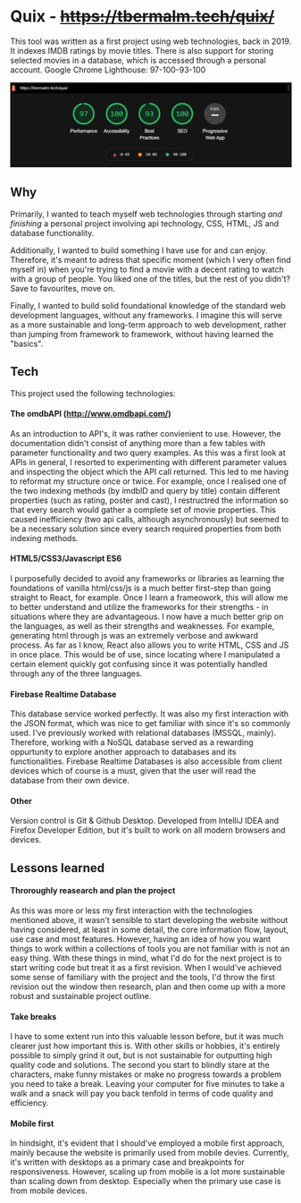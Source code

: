 # Quix - ~~https://tbermalm.tech/quix/~~
This tool was written as a first project using web technologies, back in 2019. It indexes IMDB ratings by movie titles. There is also support for storing selected movies in a database, which is accessed through a personal account. Google Chrome Lighthouse: 97-100-93-100

![Google Chrome Lighthouse rating](chrome-lighthouse.png)

## Why
Primarily, I wanted to teach myself web technologies through starting _and finishing_ a personal project involving api technology, CSS, HTML, JS and database functionality.

Additionally, I wanted to build something I have use for and can enjoy. Therefore, it's meant to adress that specific moment (which I very often find myself in) when you're trying to find a movie with a decent rating to watch with a group of people. You liked one of the titles, but the rest  of you didn't? Save to favourites, move on.

Finally, I wanted to build solid foundational knowledge of the standard web development languages, without any frameworks. I imagine this will serve as a more sustainable and long-term approach to web development, rather than jumping from framework to framework, without having learned the "basics".

## Tech
This project used the following technologies:

#### The omdbAPI (http://www.omdbapi.com/)
As an introduction to API's, it was rather convienient to use. However, the documentation didn't consist of anything more than a few tables with parameter functionality and two query examples. As this was a first look at APIs in general, I resorted to experimenting with different parameter values and inspecting the object which the API call returned. This led to me having to reformat my structure once or twice. For example, once I realised one of the two indexing methods (by imdbID and query by title) contain different properties (such as rating, poster and cast), I restructred the information so that every search would gather a complete set of movie properties. This caused inefficiency (two api calls, although asynchronously) but seemed to be a necessary solution since every search required properties from both indexing methods.

#### HTML5/CSS3/Javascript ES6
I purposefully decided to avoid any frameworks or libraries as learning the foundations of vanilla html/css/js is a much better first-step than going straight to React, for example. Once I learn a frameowork, this will allow me to better understand and utilize the frameworks for their strengths - in situations where they are advantageous.  I now have a much better grip on the languages, as well as their strengths and weaknesses. For example, generating html through js was an extremely verbose and awkward process. As far as I know, React also allows you to write HTML, CSS and JS in once place. This would be of use, since locating where I manipulated a certain element quickly got confusing since it was potentially handled through any of the three languages.

#### Firebase Realtime Database
This database service worked perfectly. It was also my first interaction with the JSON format, which was nice to get familiar with since it's so commonly used. I've previously worked with relational databases (MSSQL, mainly). Therefore, working with a NoSQL database served as a rewarding oppurtunity to explore another approach to databases and its functionalities. Firebase Realtime Databases is also accessible from client devices which of course is a must, given that the user will read the database from their own device.

#### Other
Version control is Git & Github Desktop. Developed from IntelliJ IDEA and Firefox Developer Edition, but it's built to work on all modern browsers and devices.

## Lessons learned
#### Throroughly reasearch and plan the project
As this was more or less my first interaction with the technologies mentioned above, it wasn't sensible to start developing the website without having considered, at least in some detail, the core information flow, layout, use case and most features. However, having an idea of how you want things to work within a collections of tools you are not familiar with is not an easy thing. With these things in mind, what I'd do for the next project is to start writing code but treat it as a first revision. When I would've achieved some sense of familiary with the project and the tools, I'd throw the first revision out the window then research, plan and then come up with a more robust and sustainable project outline.

#### Take breaks
I have to some extent run into this valuable lesson before, but it was much clearer just how important this is. With other skills or hobbies, it's entirely possible to simply grind it out, but is not sustainable for outputting high quality code and solutions. The second you start to blindly stare at the characters, make funny mistakes or make no progress towards a problem you need to take a break. Leaving your computer for five minutes to take a walk and a snack will pay you back tenfold in terms of code quality and efficiency.

#### Mobile first
In hindsight, it's evident that I should've employed a mobile first approach, mainly because the website is primarily used from mobile devies. Currently, it's written with desktops as a primary case and breakpoints for responsiveness. However, scaling up from mobile is a lot more sustainable than scaling down from desktop. Especially when the primary use case is from mobile devices.
